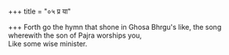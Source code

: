 +++
title = "०५ प्र या"

+++
Forth go the hymn that shone in Ghosa Bhrgu's like, the song wherewith the son of Pajra worships you,  
     Like some wise minister.